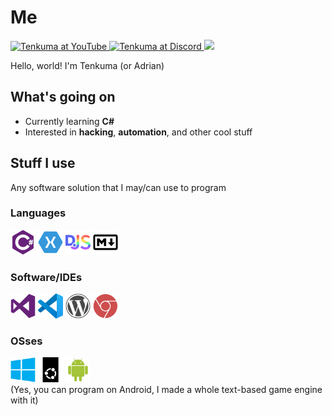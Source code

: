 # Me

<div id="badges">
  <a href="https://www.youtube.com/@tenkuma">
  <img src="https://img.shields.io/badge/Tenkuma-black?logo=youtube&logoColor=red&style=flat-square" alt="Tenkuma at YouTube"/>
  </a>
  <a href="discordapp.com/users/681643259764015116">
  <img src="https://img.shields.io/badge/@tenkuma.-black?logo=discord&logoColor=blue&style=flat-square" alt="Tenkuma at Discord"/>
  </a>
  <img <img src="https://komarev.com/ghpvc/?username=adrianvic&style=flat-square&color=gray"/>
</div>

Hello, world! I'm Tenkuma (or Adrian)
## What's going on
- Currently learning **C#**
- Interested in **hacking**, **automation**, and other cool stuff
## Stuff I use
Any software solution that I may/can use to program
### Languages
<div>
  <img src="https://github.com/devicons/devicon/blob/master/icons/csharp/csharp-plain.svg" title="C#" alt="C#" width="40" height="40"/>
  <img src="https://github.com/devicons/devicon/blob/master/icons/xamarin/xamarin-original.svg" title="Xamarin" alt="Xamarin" width="40" height="40"/>
  <img src="https://github.com/devicons/devicon/blob/master/icons/discordjs/discordjs-original.svg" title="Discord.JS" alt="Discord.JS" width="40" height="40"/>
  <img src="https://github.com/devicons/devicon/blob/master/icons/markdown/markdown-original.svg" title="Markdown" alt="Markdown" width="40" height="40"/>
</div>

### Software/IDEs
<div>
  <img src="https://github.com/devicons/devicon/blob/master/icons/visualstudio/visualstudio-plain.svg" title="Visual Studio" alt="Visual Studio" width="40" height="40"/>
  <img src="https://github.com/devicons/devicon/blob/master/icons/vscode/vscode-original.svg" title="Visual Studio Code" alt="Visual Studio Code" width="40" height="40"/>
  <img src="https://github.com/devicons/devicon/blob/master/icons/wordpress/wordpress-plain.svg" title="Wordpress" alt="Wordpress" width="40" height="40"/>
  <img src="https://github.com/devicons/devicon/blob/master/icons/chrome/chrome-plain.svg" title="Chrome" alt="Chrome" width="40" height="40"/>
</div>

### OSses
<div>
  <img src="https://github.com/devicons/devicon/blob/master/icons/windows8/windows8-original.svg" title="Windows" alt="Windows" width="40" height="40"/>
  <img src="https://github.com/devicons/devicon/blob/master/icons/ubuntu/ubuntu-plain.svg" title="Ubuntu" alt="Ubuntu" width="40" height="40"/>
  <img src="https://github.com/devicons/devicon/blob/master/icons/android/android-plain.svg" title="Android" alt="Android" width="40" height="40"/>
</div>
(Yes, you can program on Android, I made a whole text-based game engine with it)
